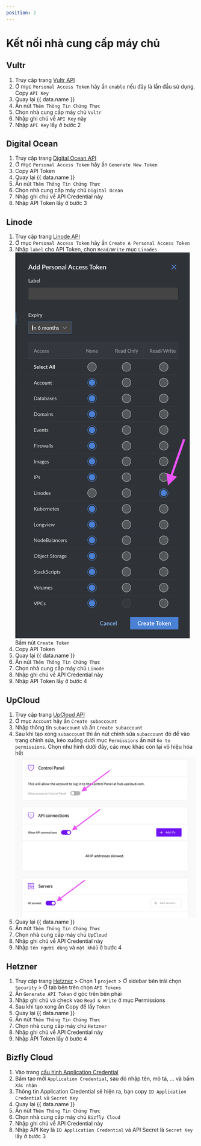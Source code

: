 ```yaml
---
position: 2
---
```


<script setup>
import { data } from '../../.vitepress/config.data.ts'
</script>

# Kết nối nhà cung cấp máy chủ

## Vultr

1. Truy cập trang [Vultr API](https://my.vultr.com/settings/#settingsapi)
2. Ở mục `Personal Access Token` hãy ấn `enable` nếu đây là lần đầu sử dụng. Copy `API Key`
3. Quay lại <a :href="data.url + '/user/vps'" target="_blank">{{ data.name }}</a>
4. Ấn nút `Thêm Thông Tin Chứng Thực`
5. Chọn nhà cung cấp máy chủ `Vultr`
6. Nhập ghi chú về `API Key` này
7. Nhập `API Key` lấy ở bước 2

## Digital Ocean

1. Truy cập trang [Digital Ocean API](https://cloud.digitalocean.com/account/api/tokens)
2. Ở mục `Personal Access Token` hãy ấn `Generate New Token`
3. Copy API Token
4. Quay lại <a :href="data.url + '/user/vps'" target="_blank">{{ data.name }}</a>
5. Ấn nút `Thêm Thông Tin Chứng Thực`
6. Chọn nhà cung cấp máy chủ `Digital Ocean`
7. Nhập ghi chú về API Credential này
8. Nhập API Token lấy ở bước 3

## Linode

1. Truy cập trang [Linode API](https://cloud.linode.com/profile/tokens)
2. Ở mục `Personal Access Token` hãy ấn `Create A Personal Access Token`
3. Nhập `label` cho API Token, chọn `Read/Write` mục `Linodes`
   ![](<../../images/connect-server-provider/Screenshot 2024-03-25 at 8.34.43.png>)
   Bấm nút `Create Token`
4. Copy API Token
5. Quay lại <a :href="data.url + '/user/vps'" target="_blank">{{ data.name }}</a>
6. Ấn nút `Thêm Thông Tin Chứng Thực`
7. Chọn nhà cung cấp máy chủ `Linode`
8. Nhập ghi chú về API Credential này
9. Nhập API Token lấy ở bước 4

## UpCloud

1. Truy cập trang [UpCloud API](https://hub.upcloud.com/people/accounts)
2. Ở mục `Account` hãy ấn `Create subaccount`
3. Nhập thông tin `subaccount` và ấn `Create subaccount`
4. Sau khi tạo xong `subaccount` thì ấn nút chỉnh sửa `subaccount` đó để vào trang chỉnh sửa, kéo xuống dưới mục `Permissions` ấn nút `Go to permissions`.
   Chọn như hình dưới đây, các mục khác còn lại vô hiệu hóa hết
   ![](<../../images/connect-server-provider/Screenshot 2024-03-25 at 8.44.25.png>)
5. Quay lại <a :href="data.url + '/user/vps'" target="_blank">{{ data.name }}</a>
6. Ấn nút `Thêm Thông Tin Chứng Thực`
7. Chọn nhà cung cấp máy chủ `UpCloud`
8. Nhập ghi chú về API Credential này
9. Nhập `tên người dùng` và `mật khẩu` ở bước 4

## Hetzner

1. Truy cập trang [Hetzner](https://console.hetzner.cloud/projects) > Chọn 1 `project` > Ở sidebar bên trái chọn `Security` > Ở tab bên trên chọn `API Tokens`
2. Ấn `Generate API Token` ở góc trên bên phải
3. Nhập ghi chú và check vào `Read & Write` ở mục Permissions
4. Sau khi tạo xong ấn Copy để lấy `Token`
5. Quay lại <a :href="data.url + '/user/vps'" target="_blank">{{ data.name }}</a>
6. Ấn nút `Thêm Thông Tin Chứng Thực`
7. Chọn nhà cung cấp máy chủ `Hetzner`
8. Nhập ghi chú về API Credential này
9. Nhập API Token lấy ở bước 4

## Bizfly Cloud

1. Vào trang [cấu hình Application Credential](https://manage.bizflycloud.vn/account/configuration/credential)
2. Bấm tạo mới `Application Credential`, sau đó nhập tên, mô tả, ... và bấm `Xác nhận`
3. Thông tin Application Credential sẽ hiện ra, bạn copy `ID Application Credential` và `Secret Key`
4. Quay lại <a :href="data.url + '/user/vps'" target="_blank">{{ data.name }}</a>
5. Ấn nút `Thêm Thông Tin Chứng Thực`
6. Chọn nhà cung cấp máy chủ `Bizfly Cloud`
7. Nhập ghi chú về API Credential này
8. Nhập API Key là `ID Application Credential` và API Secret là `Secret Key` lấy ở bước 3
